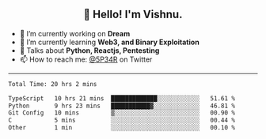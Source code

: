 <h2 align="center">👋 Hello! I'm Vishnu.</h2>


- 🔭 I’m currently working on **Dream**
- 🌱 I’m currently learning **Web3, and Binary Exploitation**
- 💬 Talks about **Python, Reactjs, Pentesting**
- 📫 How to reach me: [@5P34R](https://twitter.com/Vishnu27302693) on Twitter

---
<!--START_SECTION:waka-->

```txt
Total Time: 20 hrs 2 mins

TypeScript   10 hrs 21 mins  █████████████░░░░░░░░░░░░   51.61 %
Python       9 hrs 23 mins   ███████████▓░░░░░░░░░░░░░   46.81 %
Git Config   10 mins         ▒░░░░░░░░░░░░░░░░░░░░░░░░   00.90 %
C            5 mins          ░░░░░░░░░░░░░░░░░░░░░░░░░   00.44 %
Other        1 min           ░░░░░░░░░░░░░░░░░░░░░░░░░   00.10 %
```

<!--END_SECTION:waka-->
